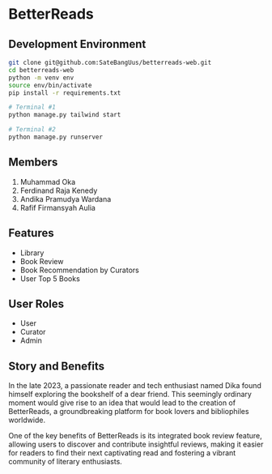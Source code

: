 # BetterReads

## Development Environment

```bash
git clone git@github.com:SateBangUus/betterreads-web.git
cd betterreads-web
python -m venv env
source env/bin/activate
pip install -r requirements.txt
```

```bash
# Terminal #1
python manage.py tailwind start
```

```bash
# Terminal #2
python manage.py runserver
```

## Members
1. Muhammad Oka
2. Ferdinand Raja Kenedy
3. Andika Pramudya Wardana
4. Rafif Firmansyah Aulia

## Features

- Library
- Book Review
- Book Recommendation by Curators
- User Top 5 Books

## User Roles

- User
- Curator
- Admin

## Story and Benefits
In the late 2023, a passionate reader and tech enthusiast named Dika found himself exploring the bookshelf of a dear friend. This seemingly ordinary moment would give rise to an idea that would lead to the creation of BetterReads, a groundbreaking platform for book lovers and bibliophiles worldwide. 

One of the key benefits of BetterReads is its integrated book review feature, allowing users to discover and contribute insightful reviews, making it easier for readers to find their next captivating read and fostering a vibrant community of literary enthusiasts.